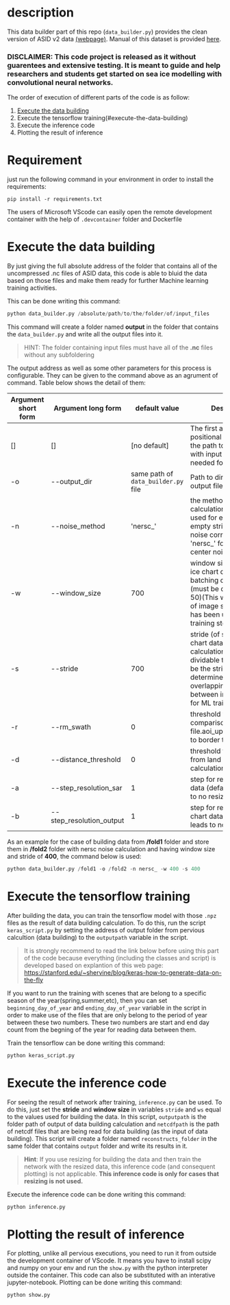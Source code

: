 # description
This data builder part of this repo (`data_builder.py`) provides the clean version of ASID v2 data [(webpage)](https://data.dtu.dk/articles/dataset/AI4Arctic_ASIP_Sea_Ice_Dataset_-_version_2/13011134). Manual of this dataset is provided [here](https://data.dtu.dk/ndownloader/files/24951176).
### DISCLAIMER: This code project is released as it without guarentees and extensive testing. It is meant to guide and help researchers and students get started on sea ice modelling with convolutional neural networks.
The order of execution of different parts of the code is as follow:
 1. [Execute the data building](#requirement)
 2. Execute the tensorflow training(#execute-the-data-building)
 3. Execute the inference code
 4. Plotting the result of inference

# Requirement
just run the following command in your environment in order to install the requirements:

`pip install -r requirements.txt`

The users of Microsoft VScode can easily open the remote development container with the help of `.devcontainer` folder and Dockerfile
# Execute the data building
By just giving the full absolute address of the folder that contains all of the uncompressed .nc files of ASID data, this code is able to bluid the data based on those files and make them ready for further Machine learning training activities.

This can be done writing this command:

```python
python data_builder.py /absolute/path/to/the/folder/of/input_files
```

This command will create a folder named **output** in the folder that contains the `data_builder.py` and write all the output files into it.

>  HINT: The folder containing input files must have all of the **.nc** files without any subfoldering

The output address as well as some other parameters for this process is configurable. They can be given to the command above as an agrument of command. Table below shows the detail of them:

| Argument short form | Argument long form  | default value | Description
| ------------------- | --------------------|-------------- | --------------
|  []                 |  []                 |  [no default]| The first and the only positional argument is the path to directory with input netCDF files needed for data building
|  -o                 |  --output_dir       | same path of `data_builder.py` file      |Path to directory with output files
|  -n                 |    --noise_method   |'nersc_'|the method that error calculation had  been used for error. Leave as empty string '' for ESA noise corrections or as 'nersc_' for the Nansen center noise correction.
|  -w                 |   --window_size     |  700 | window size (of sar and ice chart data) for batching calculation (must be dividable to 50)(This will be the size of image samples that has been used for ML training step)
|  -s                 |   --stride          |  700 | stride (of sar and ice chart data) for batching calculation (must be dividable to 50)(This will be the stride that determines the overlapping areas between image samples for ML training step)
|  -r                 |   --rm_swath        |  0    |threshold value for comparison with netCDF file.aoi_upperleft_sample to border the calculation
|  -d                 |   --distance_threshold |  0  |threshold for distance from land in mask calculation
|  -a                 |   --step_resolution_sar | 1  |step for resizing the sar data (default value leads to no resizing)
|  -b                 |   --step_resolution_output|1 |step for resizing the ice chart data (default value leads to no resizing)


As an example for the case of building data from **/fold1** folder and store them in **/fold2** folder with nersc noise calculation and having window size and stride of **400**, the command below is used:

```python
python data_builder.py /fold1 -o /fold2 -n nersc_ -w 400 -s 400
```


# Execute the tensorflow training
After building the data, you can train the tensorflow model with those `.npz` files as the result of
data building calculation. To do this, run the script `keras_script.py` by setting the address of output folder from pervious calcultion (data building) to the `outputpath` variable in the script.

> It is strongly recommend to read the link below before using this part of the code because everything (including the classes and script) is developed based on explantion of this web page:
https://stanford.edu/~shervine/blog/keras-how-to-generate-data-on-the-fly


If you want to run the training with scenes that are belong to a specific season of the year(spring,summer,etc), then you can set `beginning_day_of_year` and `ending_day_of_year` variable in the script in order to make use of the files that are only belong to the period of year between these two numbers. These two numbers are start and end day count from the begning of the year for reading data between them.


Train the tensorflow can be done writing this command:

```python
python keras_script.py
```
# Execute the inference code
For seeing the result of network after training, `inference.py` can be used. To do this, just set the **stride** and **window size** in variables `stride` and `ws` equal to the values used for building the data. In this script, `outputpath` is the folder path of output of data building calculation and `netcdfpath` is the path of netcdf files that are being read for data building (as the input of data building). This script will create a folder named `reconstructs_folder` in the same folder that contains `output` folder and write its results in it.
> **Hint**: If you use resizing for building the data and then train the network with the resized data, this inference code (and consequent plotting) is not applicable.
**This inference code is only for cases that resizing is not used.**

Execute the inference code can be done writing this command:

```python
python inference.py
```

# Plotting the result of inference
For plotting, unlike all pervious executions, you need to run it from outside the development container of VScode. It means you have to install scipy and numpy on your env and run the `show.py` with the python interpreter outside the container. This code can also be substituted with an interative jupyter-notebook.
Plotting can be done writing this command:

```python
python show.py
```
